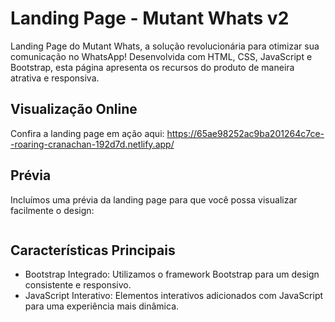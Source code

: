 # Landing Page - Mutant Whats v2

Landing Page do Mutant Whats, a solução revolucionária para otimizar sua comunicação no WhatsApp! Desenvolvida com HTML, CSS, JavaScript e Bootstrap, esta página apresenta os recursos do produto de maneira atrativa e responsiva.

## Visualização Online
Confira a landing page em ação aqui:
https://65ae98252ac9ba201264c7ce--roaring-cranachan-192d7d.netlify.app/

## Prévia
Incluímos uma prévia da landing page para que você possa visualizar facilmente o design:

<img src="https://cdn.discordapp.com/attachments/1102647332350206095/1199027736908406804/127.0.0.1_5500_index.html_1.png?ex=65c10c99&is=65ae9799&hm=4072cb4374dd75e1cf90ad01b1acc51cc5cac792d1c0d30a13011e8eb9a6dbfa&" alt="">


## Características Principais
- Bootstrap Integrado: Utilizamos o framework Bootstrap para um design consistente e responsivo.
- JavaScript Interativo: Elementos interativos adicionados com JavaScript para uma experiência mais dinâmica.

